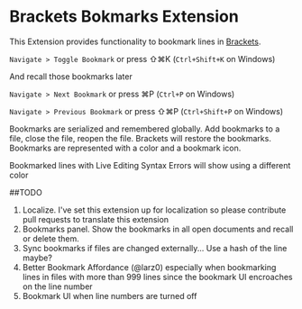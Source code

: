 Brackets Bokmarks Extension
============================

This Extension provides functionality to bookmark lines in [Brackets](https://github.com/adobe/brackets).  

`Navigate > Toggle Bookmark` or press ⇧⌘K (`Ctrl+Shift+K` on Windows)

And recall those bookmarks later

`Navigate > Next Bookmark` or press ⌘P (`Ctrl+P` on Windows)

`Navigate > Previous Bookmark` or press ⇧⌘P (`Ctrl+Shift+P` on Windows)

Bookmarks are serialized and remembered globally. Add bookmarks to a file, close the file, reopen the file. Brackets will restore the bookmarks. Bookmarks are represented with a color and a bookmark icon.

Bookmarked lines with Live Editing Syntax Errors will show using a different color

##TODO
1. Localize. I've set this extension up for localization so please contribute pull requests to translate this extension
1. Bookmarks panel. Show the bookmarks in all open documents and recall or delete them.
1. Sync bookmarks if files are changed externally... Use a hash of the line maybe?
1. Better Bookmark Affordance (@larz0) especially when bookmarking lines in files with more than 999 lines since the bookmark UI encroaches on the line number
1. Bookmark UI when line numbers are turned off 
